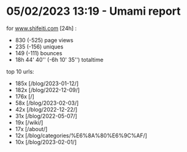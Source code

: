 # 05/02/2023 13:19 - Umami report
for www.shifeiti.com [24h] :

 - 830 (-525) page views
 - 235 (-156) uniques
 - 149 (-111) bounces
 - 18h 44' 40'' (-6h 10' 35'') totaltime


top 10 urls:
 - 185x [/blog/2023-01-12/]
 - 182x [/blog/2022-12-09/]
 - 176x [/]
 - 58x [/blog/2023-02-03/]
 - 42x [/blog/2022-12-22/]
 - 31x [/blog/2022-05-07/]
 - 19x [/wiki/]
 - 17x [/about/]
 - 12x [/blog/categories/%E6%8A%80%E6%9C%AF/]
 - 10x [/blog/2023-02-01/]


